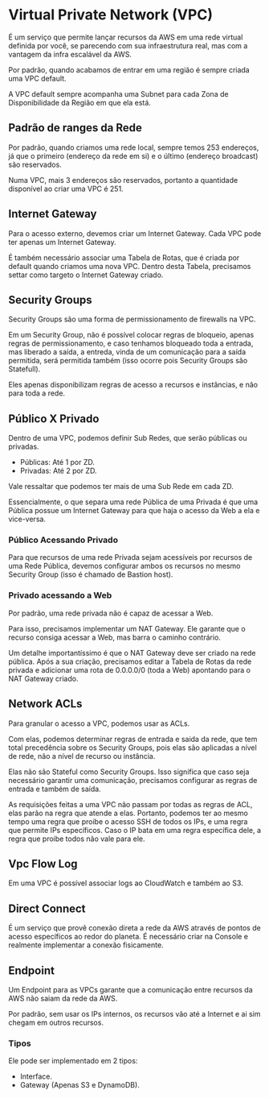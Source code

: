 # Virtual Private Network (VPC)

É um serviço que permite lançar recursos da AWS em uma rede virtual
definida por você, se parecendo com sua infraestrutura real, mas com
a vantagem da infra escalável da AWS.

Por padrão, quando acabamos de entrar em uma região é sempre criada
uma VPC default.

A VPC default sempre acompanha uma Subnet para cada Zona de Disponibilidade
da Região em que ela está.

## Padrão de ranges da Rede

Por padrão, quando criamos uma rede local, sempre temos 253 endereços, já
que o primeiro (endereço da rede em si) e o último (endereço broadcast)
são reservados.

Numa VPC, mais 3 endereços são reservados, portanto a quantidade disponível
ao criar uma VPC é 251.

## Internet Gateway

Para o acesso externo, devemos criar um Internet Gateway. Cada VPC pode ter
apenas um Internet Gateway.

É também necessário associar uma Tabela de Rotas, que é criada por default
quando criamos uma nova VPC. Dentro desta Tabela, precisamos settar como
targeto o Internet Gateway criado.

## Security Groups

Security Groups são uma forma de permissionamento de firewalls na VPC.

Em um Security Group, não é possível colocar regras de bloqueio, 
apenas regras de permissionamento, e caso tenhamos bloqueado toda
a entrada, mas liberado a saída, a entreda, vinda de um comunicação
para a saída permitida, será permitida também (isso ocorre pois
Security Groups são Statefull).

Eles apenas disponibilizam regras de acesso a recursos e instâncias,
e não para toda a rede.

## Público X Privado

Dentro de uma VPC, podemos definir Sub Redes, que serão públicas ou
privadas.

- Públicas: Até 1 por ZD.
- Privadas: Até 2 por ZD.

Vale ressaltar que podemos ter mais de uma Sub Rede em cada ZD.

Essencialmente, o que separa uma rede Pública de uma Privada é que
uma Pública possue um Internet Gateway para que haja o acesso da 
Web a ela e vice-versa.

### Público Acessando Privado

Para que recursos de uma rede Privada sejam acessíveis por recursos de uma
Rede Pública, devemos configurar ambos os recursos no mesmo Security Group
(isso é chamado de Bastion host).

### Privado acessando a Web

Por padrão, uma rede privada não é capaz de acessar a Web.

Para isso, precisamos implementar um NAT Gateway. Ele garante que o recurso
consiga acessar a Web, mas barra o caminho contrário.

Um detalhe importantíssimo é que o NAT Gateway deve ser criado na rede 
pública. Após a sua criação, precisamos editar a Tabela de Rotas da 
rede privada e adicionar uma rota de 0.0.0.0/0 (toda a Web) apontando
para o NAT Gateway criado.

## Network ACLs

Para granular o acesso a VPC, podemos usar as ACLs.

Com elas, podemos determinar regras de entrada e saida da rede, que tem total
precedência sobre os Security Groups, pois elas são aplicadas a nível de rede,
não a nível de recurso ou instância.

Elas não são Stateful como Security Groups. Isso significa que caso seja
necessário garantir uma comunicação, precisamos configurar as regras de
entrada e também de saída.

As requisições feitas a uma VPC não passam por todas as regras de ACL, elas 
parão na regra que atende a elas. Portanto, podemos ter ao mesmo tempo uma
regra que proibe o acesso SSH de todos os IPs, e uma regra que permite IPs
específicos. Caso o IP bata em uma regra específica dele, a regra que proibe
todos não vale para ele.

## Vpc Flow Log

Em uma VPC é possível associar logs ao CloudWatch e também ao S3.

## Direct Connect

É um serviço que provê conexão direta a rede da AWS através de 
pontos de acesso específicos ao redor do planeta. É necessário
criar na Console e realmente implementar a conexão fisicamente.

## Endpoint

Um Endpoint para as VPCs garante que a comunicação entre recursos
da AWS não saiam da rede da AWS. 

Por padrão, sem usar os IPs internos, os recursos vão até a Internet
e ai sim chegam em outros recursos.

### Tipos

Ele pode ser implementado em 2 tipos:

- Interface.
- Gateway (Apenas S3 e DynamoDB).
